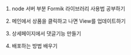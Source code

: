 1. node 서버 부분 Formik 라이브러리 사용법 공부하기

2. 메인에서 상품을 클릭하고 나면 View를 업데이트하기

3. 상세페이지에서 댓글기능 만들기

4. 배포하는 방법 배우기